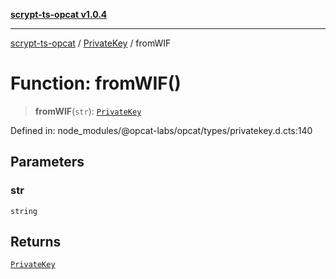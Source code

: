 [**scrypt-ts-opcat v1.0.4**](../../../README.md)

***

[scrypt-ts-opcat](../../../README.md) / [PrivateKey](../README.md) / fromWIF

# Function: fromWIF()

> **fromWIF**(`str`): [`PrivateKey`](../../../classes/PrivateKey.md)

Defined in: node\_modules/@opcat-labs/opcat/types/privatekey.d.cts:140

## Parameters

### str

`string`

## Returns

[`PrivateKey`](../../../classes/PrivateKey.md)
